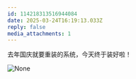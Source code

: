 ```yaml
---
id: 114218313516944084
date: 2025-03-24T16:19:13.033Z
reply: false
media_attachments: 1
---
```


去年国庆就要重装的系统，今天终于装好啦！

![None](https://files.e5n.cc/media_attachments/files/114/218/313/095/826/346/original/1b2fce715be91ac9.jpg)
